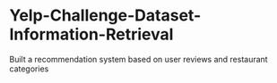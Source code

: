 # Yelp-Challenge-Dataset-Information-Retrieval
Built a recommendation system based on user reviews and restaurant categories
